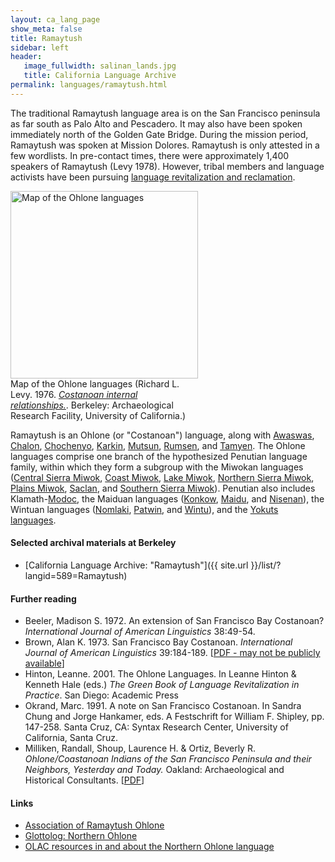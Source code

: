 ```yaml
---
layout: ca_lang_page
show_meta: false
title: Ramaytush
sidebar: left
header:
   image_fullwidth: salinan_lands.jpg
   title: California Language Archive
permalink: languages/ramaytush.html
---
```


The traditional Ramaytush language area is on the San Francisco peninsula as far south as Palo Alto and Pescadero. It may also have been spoken immediately north of the Golden Gate Bridge. During the mission period, Ramaytush was spoken at Mission Dolores. Ramaytush is only attested in a few wordlists. In pre-contact times, there were approximately 1,400 speakers of Ramaytush (Levy 1978). However, tribal members and language activists have been pursuing [language revitalization and reclamation](https://www.ramaytush.org/about.html).

<div class="image fit right" style="width: 300px;">
<a href="https://berkeley.app.box.com/v/ohlone-languages-map"><img alt="Map of the Ohlone languages" src="{{ site.urlimg }}ohlone-languages-map-small.jpg" width="300px"/></a>
<div class="caption">
Map of the Ohlone languages (Richard L. Levy. 1976. <a href="https://digitalassets.lib.berkeley.edu/anthpubs/ucb/text/arfs017-001.pdf"><em>Costanoan internal relationships.</em></a>. Berkeley: Archaeological Research Facility, University of California.)
</div>
</div>

Ramaytush is an Ohlone (or "Costanoan") language, along with [Awaswas](awaswas.html), [Chalon](chalon.html), [Chochenyo](chochenyo.html), [Karkin](karkin.html), [Mutsun](mutsun.html), [Rumsen](rumsen.html), and [Tamyen](tamyen.html). The Ohlone languages comprise one branch of the hypothesized Penutian language family, within which they form a subgroup with the Miwokan languages ([Central Sierra Miwok](central-sierra-miwok.html), [Coast Miwok](coast-miwok.html), [Lake Miwok](lake-miwok.html), [Northern Sierra Miwok](northern-sierra-miwok.html), [Plains Miwok](plains-miwok.html), [Saclan](saclan.html), and [Southern Sierra Miwok](southern-sierra-miwok.html)). Penutian also includes Klamath-[Modoc](modoc.html), the Maiduan languages ([Konkow](konkow.html), [Maidu](maidu.html), and [Nisenan](nisenan.html)), the Wintuan languages ([Nomlaki](nomlaki.html), [Patwin](patwin.html), and [Wintu](wintu.html)), and the [Yokuts languages](yokuts.html).

#### Selected archival materials at Berkeley

* [California Language Archive: "Ramaytush"]({{ site.url }}/list/?langid=589=Ramaytush)

#### Further reading

* Beeler, Madison S. 1972. An extension of San Francisco Bay Costanoan? *International Journal of American Linguistics* 38:49-54.
* Brown, Alan K. 1973. San Francisco Bay Costanoan. *International Journal of American Linguistics* 39:184-189. [[PDF - may not be publicly available](https://www.journals.uchicago.edu/doi/10.1086/465263)]
* Hinton, Leanne. 2001. The Ohlone Languages. In Leanne Hinton &amp; Kenneth Hale (eds.) *The Green Book of Language Revitalization in Practice*. San Diego: Academic Press
* Okrand, Marc. 1991. A note on San Francisco Costanoan. In Sandra Chung  and Jorge Hankamer, eds. A Festschrift for William F. Shipley, pp. 147-258. Santa Cruz, CA: Syntax Research Center, University of California, Santa Cruz.
* Milliken, Randall, Shoup, Laurence H. &amp; Ortiz, Beverly R. *Ohlone/Coastanoan Indians of the San Francisco Peninsula and their Neighbors, Yesterday and Today.* Oakland: Archaeological and Historical Consultants. [[PDF](http://npshistory.com/publications/goga/ohlone-indians.pdf)]

#### Links

* [Association of Ramaytush Ohlone](https://www.ramaytush.org/)
* [Glottolog: Northern Ohlone](https://glottolog.org/resource/languoid/id/nort2969)
* [OLAC resources in and about the Northern Ohlone language](http://www.language-archives.org/language/cst)


